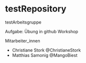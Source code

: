 # testRepository
testArbeitsgruppe

Aufgabe: Übung in github Workshop

Mitarbeiter_innen
* Christiane Stork @ChristianeStork
* Matthias Samonig @MangoBiest
